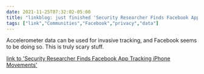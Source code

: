 ```yaml
---
date: 2021-11-25T07:32:02-05:00
title: "linkblog: just finished 'Security Researcher Finds Facebook App Tracking iPhone Movements'"
tags: ["link","Communities","Facebook","privacy","data"]
---
```

Accelerometer data can be used for invasive tracking, and Facebook seems to be doing so. This is truly scary stuff.
 
[link to 'Security Researcher Finds Facebook App Tracking iPhone Movements'](https://www.forbes.com/sites/zakdoffman/2021/10/23/apple-iphone-users-delete-facebook-app-after-new-tracking-warning/?sh=37013fae5930)
